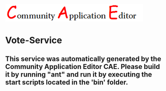 ![CAE](https://github.com/cae-development/application-ApplicationTippspiel/blob/master/microservice-Vote-Service/img/logo.png)  

Vote-Service
===================


This service was automatically generated by the Community Application Editor CAE. Please build it by running "ant" and run it by executing the start scripts located in the 'bin' folder.
---------------
